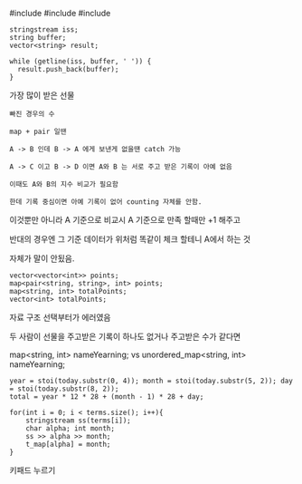 
#include <iostream>
#include <sstream>
#include <string>


    stringstream iss;
    string buffer;
    vector<string> result;

    while (getline(iss, buffer, ' ')) {
      result.push_back(buffer);
    }


가장 많이 받은 선물

    빠진 경우의 수

    map + pair 일땐 
    
    A -> B 인데 B -> A 에게 보낸게 없을땐 catch 가능

    A -> C 이고 B -> D 이면 A와 B 는 서로 주고 받은 기록이 아예 없음

    이때도 A와 B의 지수 비교가 필요함

    한데 기록 중심이면 아예 기록이 없어 counting 자체를 안함.



이것뿐만 아니라 A 기준으로 비교시 A 기준으로 만족 할때만 +1 해주고

반대의 경우엔 그 기준 데이터가 위처럼 똑같이 체크 할테니 A에서 하는 것 

자체가 말이 안됬음.



    vector<vector<int>> points;
    map<pair<string, string>, int> points;
    map<string, int> totalPoints;
    vector<int> totalPoints;

자료 구조 선택부터가 에러였음

두 사람이 선물을 주고받은 기록이 하나도 없거나 주고받은 수가 같다면


map<string, int> nameYearning;
vs
unordered_map<string, int> nameYearning; 

    year = stoi(today.substr(0, 4)); month = stoi(today.substr(5, 2)); day = stoi(today.substr(8, 2));
    total = year * 12 * 28 + (month - 1) * 28 + day;
    
    for(int i = 0; i < terms.size(); i++){
        stringstream ss(terms[i]);
        char alpha; int month;
        ss >> alpha >> month;
        t_map[alpha] = month;
    }
    
    
	
키패드 누르기
